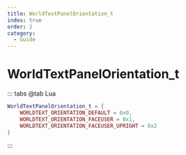```yaml
---
title: WorldTextPanelOrientation_t
index: true
order: 2
category:
  - Guide
---
```


# WorldTextPanelOrientation_t
::: tabs
@tab Lua
```lua
WorldTextPanelOrientation_t = {
    WORLDTEXT_ORIENTATION_DEFAULT = 0x0,
    WORLDTEXT_ORIENTATION_FACEUSER = 0x1,
    WORLDTEXT_ORIENTATION_FACEUSER_UPRIGHT = 0x2
}
```
:::